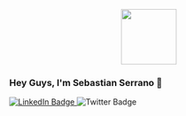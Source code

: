 <div id="header" align="center">
    <img src="https://media.giphy.com/media/ao9DUiTKH60XS/giphy.gif" width = "100">
</div>

### Hey Guys, I'm Sebastian Serrano 👋

<div id="badges">
  <a href="linkedin.com/in/sebastian-serrano-a11a57198">
    <img src="https://img.shields.io/badge/LinkedIn-blue?style=for-the-badge&logo=linkedin&logoColor=white" alt="LinkedIn Badge"/>
  </a>
  <img src="https://img.shields.io/badge/Twitter-blue?style=for-the-badge&logo=twitter&logoColor=white" alt="Twitter Badge"/>
</div>
